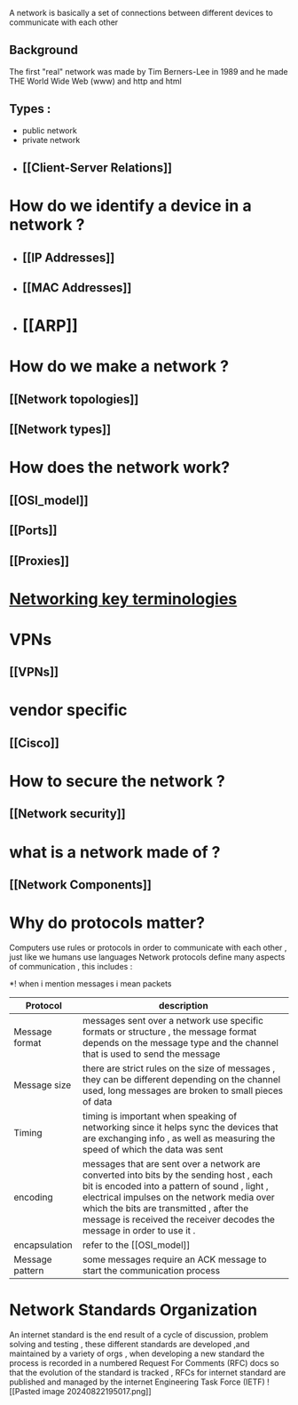 A network is basically a set of connections between different devices to communicate with each other 
## Background
The first "real" network was made by Tim Berners-Lee in 1989 and he made THE World Wide Web (www) and http and html
## Types :
- public network 
- private network 
- ## [[Client-Server Relations]]

# How do we identify a device in a network ? 

- ## [[IP Addresses]] 
- ## [[MAC Addresses]] 
- # [[ARP]]


# How do we make a network ?
## [[Network topologies]]
## [[Network types]]

# How does the network work? 
## [[OSI_model]]

## [[Ports]]
## [[Proxies]]

# [Networking key terminologies ](https://academy.hackthebox.com/module/34/section/1871)


# VPNs 
## [[VPNs]]

# vendor specific 
## [[Cisco]]

# How to secure the network ?
## [[Network security]]

# what is a network made of ? 
## [[Network Components]]

# Why  do protocols matter?
Computers use rules or protocols in order to communicate with each other , just like we humans use languages 
Network protocols define many aspects of communication , this includes : 

*! when i mention messages i mean packets 

| Protocol        | description                                                                                                                                                                                                                                                                                                   |
| --------------- | ------------------------------------------------------------------------------------------------------------------------------------------------------------------------------------------------------------------------------------------------------------------------------------------------------------- |
| Message format  | messages sent over a network use specific formats or structure , the message format depends on the message type and the channel that is used to send the message                                                                                                                                              |
| Message size    | there are strict rules on the size of messages , they can be different depending on the channel used, long messages are broken to small pieces of data                                                                                                                                                        |
| Timing          | timing is important when speaking of networking since it helps sync the devices that are exchanging info , as well as measuring the speed of which the data was sent                                                                                                                                          |
| encoding        | messages that are sent over a network are converted into bits by the sending host , each bit is encoded into a pattern of sound , light , electrical impulses on  the network media over which the bits are transmitted , after the message is received the receiver decodes the message in order to use it . |
| encapsulation   | refer to the [[OSI_model]]                                                                                                                                                                                                                                                                                    |
| Message pattern | some messages require an ACK message to start the communication process                                                                                                                                                                                                                                       |

# Network Standards Organization  
An internet standard is the end result of a cycle of discussion, problem solving and testing , these different standards are developed ,and maintained by a variety of orgs , when developing a new standard the process is recorded in a numbered Request For Comments (RFC) docs so that the evolution of the standard is tracked , RFCs for internet standard are published and managed by the internet Engineering Task Force (IETF)
![[Pasted image 20240822195017.png]]
